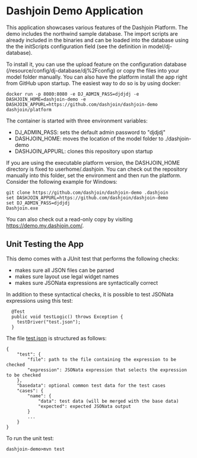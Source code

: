 # Dashjoin Demo Application

This application showcases various features of the Dashjoin Platform.
The demo includes the northwind sample database. The import scripts are already
included in the binaries and can be loaded into the database using the 
the initScripts configuration field (see the definition in model/dj-database).

To install it, you can use the upload feature on the configuration 
database (/resource/config/dj-database/dj%2Fconfig) or copy the files into
your model folder manually.
You can also have the platform install the app right from GitHub
upon startup. The easiest way to do so is by using docker:

```
docker run -p 8080:8080 -e DJ_ADMIN_PASS=djdjdj -e DASHJOIN_HOME=dashjoin-demo -e DASHJOIN_APPURL=https://github.com/dashjoin/dashjoin-demo dashjoin/platform
```

The container is started with three environment variables:

* DJ_ADMIN_PASS: sets the default admin password to "djdjdj"
* DASHJOIN_HOME: moves the location of the model folder to ./dashjoin-demo
* DASHJOIN_APPURL: clones this repository upon startup

If you are using the executable platform version, the DASHJOIN_HOME directory is fixed to userhome/.dashjoin.
You can check out the repository manually into this folder, set the environment and then run the platform. Consider the following example for Windows:

```
git clone https://github.com/dashjoin/dashjoin-demo .dashjoin
set DASHJOIN_APPURL=https://github.com/dashjoin/dashjoin-demo
set DJ_ADMIN_PASS=djdjdj
Dashjoin.exe
```

You can also check out a read-only copy by visiting https://demo.my.dashjoin.com/.

## Unit Testing the App

This demo comes with a JUnit test that performs the following checks:

* makes sure all JSON files can be parsed
* makes sure layout use legal widget names
* makes sure JSONata expressions are syntactically correct

In addition to these syntactical checks, it is possible to test JSONata expressions using this test:

```
  @Test
  public void testLogic() throws Exception {
    testDriver("test.json");
  }
```

The file [test.json](test.json) is structured as follows:

```
{
    "test": {
        "file": path to the file containing the expression to be checked
        "expression": JSONata expression that selects the expression to be checked
    },
    "basedata": optional common test data for the test cases
    "cases": {
        "name": {
            "data": test data (will be merged with the base data)
            "expected": expected JSONata output
        }
        ...
    }
}
```

To run the unit test:

```
dashjoin-demo>mvn test
```
